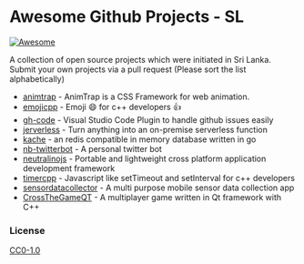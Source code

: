 # Awesome Github Projects - SL
[![Awesome](https://awesome.re/badge.svg)](https://awesome.re)

A collection of open source projects which were initiated in Sri Lanka. Submit your own projects via a pull request (Please sort the list alphabetically)

- [animtrap](https://github.com/sanjayaharshana/AnimTrap) - AnimTrap is a CSS Framework for web animation.
- [emojicpp](https://github.com/shalithasuranga/emojicpp) - Emoji :smile: for c++ developers :+1:
- [gh-code](https://github.com/99xt/gh-code) - Visual Studio Code Plugin to handle github issues easily
- [jerverless](https://github.com/jerverless/jerverless) - Turn anything into an on-premise serverless function
- [kache](https://github.com/kasvith/kache) - an redis compatible in memory database written in go
- [nb-twitterbot](https://github.com/namila007/nb-twitter-bot) - A personal twitter bot
- [neutralinojs](https://github.com/neutralinojs/neutralinojs) - Portable and lightweight cross platform application development framework
- [timercpp](https://github.com/shalithasuranga/timercpp) - Javascript like setTimeout and setInterval for c++ developers
- [sensordatacollector](https://github.com/CodeLanka/SensorDataCollector) - A multi purpose mobile sensor data collection app
- [CrossTheGameQT](https://github.com/SenuraMalaka/CrossTheGameQT) - A multiplayer game written in Qt framework with C++


### License

[CC0-1.0](LICENSE)
